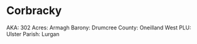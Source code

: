 # Corbracky

AKA: 302
Acres: Armagh
Barony: Drumcree
County: Oneilland West
PLU: Ulster
Parish: Lurgan